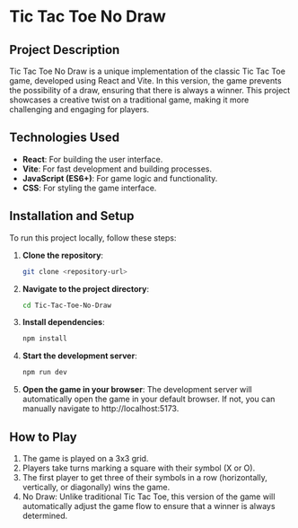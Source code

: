 # Tic Tac Toe No Draw

## Project Description

Tic Tac Toe No Draw is a unique implementation of the classic Tic Tac Toe game, developed using React and Vite. In this version, the game prevents the possibility of a draw, ensuring that there is always a winner. This project showcases a creative twist on a traditional game, making it more challenging and engaging for players.

## Technologies Used

- **React**: For building the user interface.
- **Vite**: For fast development and building processes.
- **JavaScript (ES6+)**: For game logic and functionality.
- **CSS**: For styling the game interface.

## Installation and Setup

To run this project locally, follow these steps:

1. **Clone the repository**:
   ```bash
   git clone <repository-url>
2. **Navigate to the project directory**:
    ```bash
    cd Tic-Tac-Toe-No-Draw
3. **Install dependencies**:
    ```bash
    npm install
4. **Start the development server**:
    ```bash
    npm run dev
5. **Open the game in your browser**: The development server will automatically open the game in your default browser. If not, you can manually navigate to http://localhost:5173.
## How to Play
1. The game is played on a 3x3 grid.
2. Players take turns marking a square with their symbol (X or O).
3. The first player to get three of their symbols in a row (horizontally, vertically, or diagonally) wins the game.
4. No Draw: Unlike traditional Tic Tac Toe, this version of the game will automatically adjust the game flow to ensure that a winner is always determined.